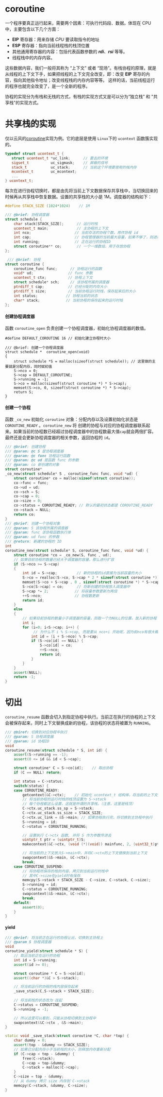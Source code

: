 # coroutine

一个程序要真正运行起来，需要两个因素：可执行代码段、数据。体现在 CPU 中，主要包含以下几个方面：

- **EIP** 寄存器：用来存储 *CPU* 要读取指令的地址
- **ESP** 寄存器：指向当前线程栈的栈顶位置
- 其他通用寄存器的内容：包括代表函数参数的 ***rdi***、***rsi*** 等等。
- 线程栈中的内存内容。

这些数据内容，我们一般将其称为 “上下文” 或者 “现场”。有栈协程的原理，就是从线程的上下文下手，如果把线程的上下文完全改变，即：改变 **EIP** 寄存的内容，指向其他指令地址；改变线程栈的内存内容等等。 这样的话，当前线程运行的程序也就完全改变了，是一个全新的程序。

协程的实现分为有栈和无栈的方式，有栈的实现方式又是可以分为“独立栈” 和 "共享栈"的实现方式。

# 共享栈的实现

仅以云风的[coroutine](https://github.com/cloudwu/coroutine)实现为例。它的底层是使用 `Linux`下的 `ucontext` 函数簇实现的。

```cpp
typedef struct ucontext_t {
   struct ucontext_t *uc_link;		// 要去的环境
   sigset_t          uc_sigmask;	// 屏蔽的信号
   stack_t           uc_stack;		// 当前这个环境要使用的栈内存
   mcontext_t        uc_mcontext;   
   ...
} ucontext_t;
```

每次在进行协程切换时，都是由先将当前上下文数据保存共享栈中，当切换回来的时候再从共享栈中恢复数据。设置的共享栈的大小是 1M。调度器的结构如下：

```cpp
#define STACK_SIZE (1024*1024) 	  // 1M 

/// @brief: 协程调度器
struct schedule {
    char stack[STACK_SIZE];		 // 运行时栈
    ucontext_t main; 			 // 主协程的上下文
    int nco; 					// 当前存活的协程个数，用作协程 id
    int cap; 					// 协程管理器的当前最大容量，如果不够了，则进行扩容
    int running; 				// 正在运行的协程ID
    struct coroutine** co; 		 // 一个一维数组，用于存放协程 
};

 /// @brief: 协程
struct coroutine {
	coroutine_func func; 	  // 协程运行的函数
	void* ud;  				 // func 参数
	ucontext_t ctx; 		 // 协程上下文
	struct schedule* sch; 	  // 该协程所属的调度器
	ptrdiff_t cap; 	 		 // 已经分配的内存大小
	ptrdiff_t size; 		 // 当前协程运行时栈，保存起来后的大小
	int status;				// 协程当前的状态
	char* stack; 			// 当前协程的保存起来的运行时栈
};
```

#### 创建协程调度器

函数 `coroutine_open` 负责创建一个协程调度器，初始化协程调度器的数值。

```
#define DEFAULT_COROUTINE 16 // 初始化建立协程时大小

/// @brief: 创建一个协程调度器 
struct schedule *  coroutine_open(void) 
{
	struct schedule *S = malloc(sizeof(struct schedule)); // 这里做的主要就是分配内存，同时赋初值
	S->nco = 0;
	S->cap = DEFAULT_COROUTINE;
	S->running = -1;
	S->co = malloc(sizeof(struct coroutine *) * S->cap);
	memset(S->co, 0, sizeof(struct coroutine *) * S->cap);
	return S;
}
```

#### 创建一个协程

函数 `_co_new` 初始化 `coroutine` 对象：分配内存以及设置初始化状态是 `COROUTINE_READY` 。`coroutine_new` 将 创建的协程与对应的协程调度器联系起来。如果当前的协程数已经超过协程调度器中的协程数最大值`cap`就会两倍扩容。最终还是会更新协程调度器的相关参数，返回协程的 `id`。

```cpp
/// @brief: 创建协程
/// @param: @c S 是协程调度器
/// @param: @c func 协程运行函数
/// @param: @c ud 是函数 func 的参数
/// @param: co 新创建的对象
struct coroutine* 
_co_new(struct schedule* S , coroutine_func func, void *ud) {
	struct coroutine* co = malloc(sizeof(struct coroutine));
	co->func = func;	
	co->ud = ud;
	co->sch = S;
	co->cap = 0;
	co->size = 0;
	co->status = COROUTINE_READY; // 默认的最初状态都是 COROUTINE_READY
	co->stack = NULL;
	return co;
}
/// @brief: 创建一个协程对象
/// @param: S 该协程所属的调度器
/// @param: func 该协程函数执行体
/// @param: ud func 的参数
/// @return: 新建的协程的 ID
int 
coroutine_new(struct schedule* S, coroutine_func func, void *ud) {
	struct coroutine *co = _co_new(S, func , ud);
	// 如果目前协程的数量已经大于调度器的容量，那么进行扩容
    if (S->nco >= S->cap) 
    {
		int id = S->cap;		 // 新的协程的id直接为当前容量的大小
		S->co = realloc(S->co, S->cap * 2 * sizeof(struct coroutine *));  // 2倍扩容
		memset(S->co + S->cap , 0 , sizeof(struct coroutine *) * S->cap); // 初始化新的内存
		S->co[S->cap] = co;		 // 将新创建的协程放入调度器中
		S->cap *= 2;			// 将容量参数更新为两倍
		++S->nco; 			    // 协程数更新
		return id;
	} 
    else 
    {
		// 如果目前协程的数量小于调度器的容量，则取一个为NULL的位置，放入新的协程
		int i;
		for (i=0; i<S->cap; i++) { 
			 // 为什么不 i % S->cap, 而是要从 nco+i 开始呢，因为前nco有很大概率都非NULL的，直接跳过去更好
			int id = (i + S->nco) % S->cap;
			if (S->co[id] == NULL) {
				S->co[id] = co;
				++S->nco;
				return id;
			}
		}
	}
	assert(NULL);
	return -1;
}
```

# 切出

`coroutine_resume` 函数会切入到指定协程中执行。当前正在执行的协程的上下文会被保存起来，同时上下文替换成新的协程，该协程的状态将被置为 `RUNNING`。

```cpp
/// @biref: 切换到对应协程中执行
/// @param: S 协程调度器
/// @param: id 协程ID
void 
coroutine_resume(struct schedule * S, int id) {
	assert(S->running == -1);
	assert(0 <= id && id < S->cap);

	struct coroutine* C = S->co[id]; 	// 取出协程
	if (C == NULL) return;

	int status = C->status;
	switch(status) {
	case COROUTINE_READY:
		getcontext(&C->ctx);	// 初始化 ucontext_t 结构体，将当前的上下文放到 C->ctx 里面
		// 将当前协程的运行时栈的栈顶设置为 S->stack
		// 每个协程都这么设置，这就是所谓的共享栈。（注意，这里是栈顶）
		C->ctx.uc_stack.ss_sp = S->stack; 
		C->ctx.uc_stack.ss_size = STACK_SIZE;
		C->ctx.uc_link = &S->main; // 如果协程执行完，将切换到主协程中执行
		S->running = id;
		C->status = COROUTINE_RUNNING;

		// 设置执行 C->ctx 函数, 并将 S 作为参数传进去
		uintptr_t ptr = (uintptr_t)S;
		makecontext(&C->ctx, (void (*)(void)) mainfunc, 2, (uint32_t)ptr, (uint32_t)(ptr>>32));

		// 将当前的上下文放入S->main中，并将C->ctx的上下文替换到当前上下文
		swapcontext(&S->main, &C->ctx);
		break;
	case COROUTINE_SUSPEND:
	    // 将协程所保存的栈的内容，拷贝到当前运行时栈中
		// 其中C->size在yield时有保存
		memcpy(S->stack + STACK_SIZE - C->size, C->stack, C->size);
		S->running = id;
		C->status = COROUTINE_RUNNING;
		swapcontext(&S->main, &C->ctx);
		break;
	default:
		assert(0);
	}
}
```

#### yield

```cpp
/// @brief: 将当前正在运行的协程让出，切换到主协程上
/// @param S 协程调度器
void
coroutine_yield(struct schedule * S) {
	// 取出当前正在运行的协程
	int id = S->running;
	assert(id >= 0);

	struct coroutine * C = S->co[id];
	assert((char *)&C > S->stack);

	// 将当前运行的协程的栈内容保存起来
	_save_stack(C,S->stack + STACK_SIZE);
	
	// 将当前栈的状态改为 挂起
	C->status = COROUTINE_SUSPEND;
	S->running = -1;

	// 所以这里可以看到，只能从协程切换到主协程中
	swapcontext(&C->ctx , &S->main);
}

static void _save_stack(struct coroutine *C, char *top) {
	char dummy = 0;
	assert(top - &dummy <= STACK_SIZE);
    // 如果已分配内存小于当前栈的大小，则释放内存重新分配
	if (C->cap < top - &dummy) {
		free(C->stack);
		C->cap = top-&dummy;
		C->stack = malloc(C->cap);
	}
	C->size = top - &dummy;
    // 从 dummy 拷贝 size 内存到 C->stack
	memcpy(C->stack, &dummy, C->size);
}
```